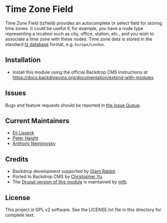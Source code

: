 Time Zone Field
======================

Time Zone Field (tzfield) provides an autocomplete or select field for storing
time zones. It could be useful if, for example, you have a node type
representing a location such as city, office, station, etc., and you wish to
associate a time zone with these nodes. Time zone data is stored in the standard
[tz database](https://en.wikipedia.org/wiki/Tz_database) format, e.g.
`Europe/London`.

Installation
------------

- Install this module using the official Backdrop CMS instructions at
  https://docs.backdropcms.org/documentation/extend-with-modules.

Issues
------

Bugs and feature requests should be reported in [the Issue Queue](https://github.com/backdrop-contrib/tzfield/issues).

Current Maintainers
-------------------

- [Eli Lisseck](https://github.com/elisseck)
- [Peter Haight](https://github.com/Dawnthorn)
- [Anthony Nemirovsky](https://github.com/anemirovsky)

Credits
-------

- Backdrop development supported by [Giant Rabbit](https://giantrabbit.com).
- Ported to Backdrop CMS by [Christopher Yu](https://github.com/christopher-yu).
- The [Drupal version of this module]((https://www.drupal.org/project/issues/tzfield)) is maintained by [mfb](https://www.drupal.org/u/mfb).

License
-------

This project is GPL v2 software.
See the LICENSE.txt file in this directory for complete text.
